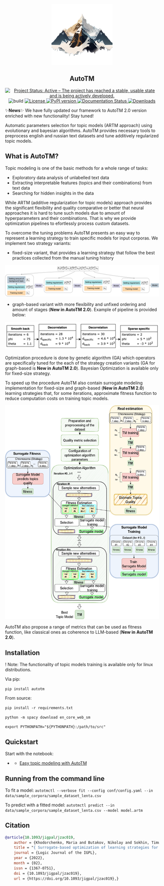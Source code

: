 
<p align="center">
<img src="docs/img/MyLogo.png" alt="Library scheme" height="200"/>
</p>

<h2 align="center">
AutoTM
</h2>

<p align="center">
    <a href="https://www.repostatus.org/#active">
    <img alt="Project Status: Active – The project has reached a stable, usable state and is being actively developed." src="https://www.repostatus.org/badges/latest/active.svg">
    </a>
    <img alt="build" src="https://github.com/ngc436/AutoTM/actions/workflows/build.yaml/badge.svg">
    <a href="https://opensource.org/licenses/BSD-3-Clause">
    <img alt="License" src="https://img.shields.io/badge/License-BSD%203--Clause-blue.svg">
    </a>
    <a href="https://badge.fury.io/py/autotm">
    <img alt="PyPI version" src="https://badge.fury.io/py/autotm.svg">
    </a>
    <a href="https://autotm.readthedocs.io/en/latest/?badge=latest">
    <img alt="Documentation Status" src="https://readthedocs.org/projects/autotm/badge/?version=latest">
    </a>
    <a href="https://pepy.tech/project/autotm">
    <img alt="Downloads" src="https://static.pepy.tech/personalized-badge/autotm?period=total&units=international_system&left_color=grey&right_color=orange&left_text=Downloads">
    </a>
</p>

:sparkles:**News**:sparkles: We have fully updated our framework to AutoTM 2.0 version enriched with new functionality! Stay tuned!

Automatic parameters selection for topic models (ARTM approach) using evolutionary and bayesian algorithms. 
AutoTM provides necessary tools to preprocess english and russian text datasets and tune additively regularized topic models.

## What is AutoTM?
Topic modeling is one of the basic methods for a whole range of tasks:

* Exploratory data analysis of unlabelled text data
* Extracting interpretable features (topics and their combinations) from text data 
* Searching for hidden insights in the data

While ARTM (additive regularization for topic models) approach provides the significant flexibility and quality comparative or better that neural 
approaches it is hard to tune such models due to amount of hyperparameters and their combinations. That is why we provide optimization pipelines to efortlessly process custom datasets.

To overcome the tuning problems AutoTM presents an easy way to represent a learning strategy to train specific models for input corporas. We implement two strategy variants:

* fixed-size variant, that provides a learning strategy that follow the best practices collected from the manual tuning history

<img src="docs/img/strategy.png" alt="Learning strategy representation (fixed-size)" height=""/>

* graph-based variant with more flexibility and unfixed ordering and amount of stages (**New in AutoTM 2.0**). Example of pipeline is provided below:

<img src="docs/img/pipeling.png" alt="Learning strategy representation (graph-based)" height=""/>

Optimization procedure is done by genetic algorithm (GA) which operators are specifically tuned for the each of the strategy creation variants (GA for graph-based is **New in AutoTM 2.0**). Bayesian Optimization is available only for fixed-size strategy. 

To speed up the procedure AutoTM also contain surrogate modeling implementation for fixed-size and graph-based (**New in AutoTM 2.0**) learning strategies that, for some iterations, 
approximate fitness function to reduce computation costs on training topic models.

<p align="center">
    <img src="docs/img/autotm_arch_v3 (1).png" alt="Library scheme" height="700"/>
</p>

AutoTM also propose a range of metrics that can be used as fitness function, like classical ones as coherence to LLM-based (**New in AutoTM 2.0**).

## Installation

! Note: The functionality of topic models training is available only for linux distributions.

Via pip:

```pip install autotm```

From source:

```pip install -r requirements.txt```  

```python -m spacy download en_core_web_sm```

```export PYTHONPATH="${PYTHONPATH}:/path/to/src"```

[//]: # (## Dataset and )

## Quickstart

Start with the notebook:

- - [Easy topic modeling with AutoTM](https://github.com/aimclub/AutoTM/blob/main/examples/autotm_fit_predict.py)

## Running from the command line

To fit a model:
```autotmctl --verbose fit --config conf/config.yaml --in data/sample_corpora/sample_dataset_lenta.csv```

To predict with a fitted model:
```autotmctl predict --in data/sample_corpora/sample_dataset_lenta.csv --model model.artm```

 
## Citation

```bibtex
@article{10.1093/jigpal/jzac019,
    author = {Khodorchenko, Maria and Butakov, Nikolay and Sokhin, Timur and Teryoshkin, Sergey},
    title = "{ Surrogate-based optimization of learning strategies for additively regularized topic models}",
    journal = {Logic Journal of the IGPL},
    year = {2022},
    month = {02},
    issn = {1367-0751},
    doi = {10.1093/jigpal/jzac019},
    url = {https://doi.org/10.1093/jigpal/jzac019},}

```
